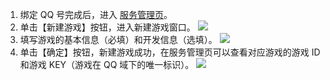 1. 绑定 QQ 号完成后，进入 [服务管理页](http://console.tce.fsphere.cn/qgsk/list)。
2. 单击【新建游戏】按钮，进入新建游戏窗口。
![](http://imgcache.tce.fsphere.cn/static/mc.qcloudimg.com/static/img/dd5839006a8556a9af98621aedfe72eb/image.png)
3. 填写游戏的基本信息（必填）和开发信息（选填）。
![](http://imgcache.tce.fsphere.cn/static/mc.qcloudimg.com/static/img/160b046e26f7bcd8cdab868ae10ff76a/image.png)
4. 单击【确定】按钮，新建游戏成功，在服务管理页可以查看对应游戏的游戏 ID 和游戏 KEY（游戏在 QQ 域下的唯一标识）。
![](http://imgcache.tce.fsphere.cn/static/mc.qcloudimg.com/static/img/73d000f2466aa4a980ea6ce607c445f6/image.png)